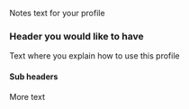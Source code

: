 Notes text for your profile

### Header you would like to have

Text where you explain how to use this profile

#### Sub headers

More text

